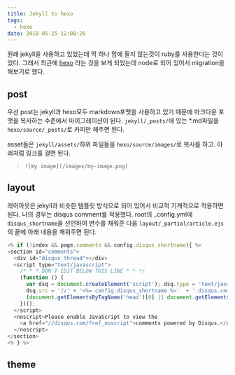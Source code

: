 ```yaml
---
title: Jekyll to hexo
tags:
  - hexo
date: 2018-05-25 12:08:28
---
```



원래 jekyll을 사용하고 있었는데 딱 하나 맘에 들지 않는것이 ruby를 사용한다는 것이었다. 그래서 최근에 [hexo](https://hexo.io/) 라는 것을 보게 되었는데 node로 되어 있어서 migration을 해보기로 했다.

## post

우선 post는 jekyll과 hexo모두 markdown포맷을 사용하고 있기 때문에 마크다운 포맷을 복사하는 수준에서 마이그레이션이 된다. `jekyll/_posts/`에 있는 *.md파일을 `hexo/source/_posts/`로 카피만 해주면 된다.

asset들은  `jekyll/assets/`하위 파일들을 `hexo/source/images/`로 복사를 하고. 아래처럼 링크를 걸면 된다.

> `![my image](/images/my-image.png)`

## layout

레이아웃은 jekyll과 비슷한 템플릿 방식으로 되어 있어서 비교적 기계적으로 적용하면 된다. 나의 경우는 disqus comment를 적용했다. root의 _config.yml에 `disqus_shortname`을 선언하여 변수를 채워준 다음 `layout/_partial/article.ejs`의 끝에 아래 내용을 채워주면 된다.

```js
<% if (!index && page.comments && config.disqus_shortname){ %>
<section id="comments">
  <div id="disqus_thread"></div>
  <script type="text/javascript">
    /* * * DON'T EDIT BELOW THIS LINE * * */
    (function () {
      var dsq = document.createElement('script'); dsq.type = 'text/javascript'; dsq.async = true;
      dsq.src = '//' + '<%= config.disqus_shortname %>'  + '.disqus.com/embed.js';
      (document.getElementsByTagName('head')[0] || document.getElementsByTagName('body')[0]).appendChild(dsq);
    })();
  </script>
  <noscript>Please enable JavaScript to view the
    <a href="//disqus.com/?ref_noscript">comments powered by Disqus.</a>
  </noscript>
</section>
<% } %>
```


## theme


